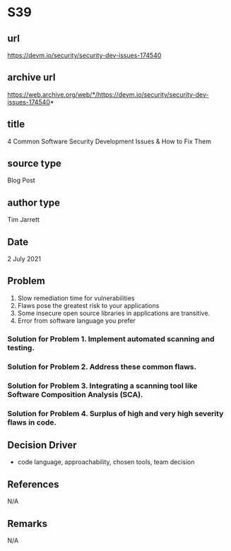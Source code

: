 # S39
## url
https://devm.io/security/security-dev-issues-174540

## archive url
https://web.archive.org/web/*/https://devm.io/security/security-dev-issues-174540*

## title
4 Common Software Security Development Issues & How to Fix Them

## source type
Blog Post

## author type
Tim Jarrett

## Date
2 July 2021

## Problem
1. Slow remediation time for vulnerabilities
2. Flaws pose the greatest risk to your applications
3. Some insecure open source libraries in applications are transitive.
4. Error from software language you prefer

### Solution for Problem 1. Implement automated scanning and testing.
### Solution for Problem 2. Address these common flaws. 
### Solution for Problem 3. Integrating a scanning tool like Software Composition Analysis (SCA).
### Solution for Problem 4. Surplus of high and very high severity flaws in code.

## Decision Driver
- code language, approachability, chosen tools, team decision

## References
N/A
## Remarks
N/A
